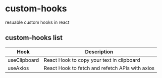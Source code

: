 # custom-hooks
resuable custom hooks in react

## custom-hooks list
| Hook         | Description                                     |
|--------------|-------------------------------------------------|
| useClipboard | React Hook to copy your text in clipboard       |
| useAxios     | React Hook to fetch and refetch APIs with axios |